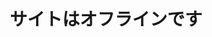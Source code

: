 ---
title: サイトはオフラインです

form:
    name: login
    action:
    method: post

    fields:
        - name: username
          type: text
          placeholder: Username

        - name: password
          type: password
          placeholder: Password
---